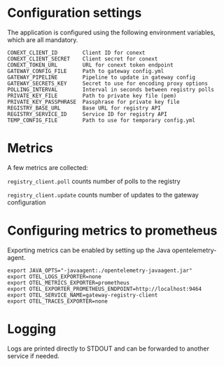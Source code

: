 # Configuration settings

The application is configured using the following environment
variables, which are all mandatory.

```
CONEXT_CLIENT_ID        Client ID for conext
CONEXT_CLIENT_SECRET    Client secret for conext
CONEXT_TOKEN_URL        URL for conext token endpoint
GATEWAY_CONFIG_FILE     Path to gateway config.yml
GATEWAY_PIPELINE        Pipeline to update in gateway config
GATEWAY_SECRETS_KEY     Secret to use for encoding proxy options
POLLING_INTERVAL        Interval in seconds between registry polls
PRIVATE_KEY_FILE        Path to private key file (pem)
PRIVATE_KEY_PASSPHRASE  Passphrase for private key file
REGISTRY_BASE_URL       Base URL for registry API
REGISTRY_SERVICE_ID     Service ID for registry API
TEMP_CONFIG_FILE        Path to use for temporary config.yml
```

# Metrics

A few metrics are collected:

`registry_client.poll` counts number of polls to the registry

`registry_client.update` counts number of updates to the gateway configuration

# Configuring metrics to prometheus

Exporting metrics can be enabled by setting up the Java opentelemetry-agent.

```
export JAVA_OPTS="-javaagent:./opentelemetry-javaagent.jar"
export OTEL_LOGS_EXPORTER=none
export OTEL_METRICS_EXPORTER=prometheus
export OTEL_EXPORTER_PROMETHEUS_ENDPOINT=http://localhost:9464
export OTEL_SERVICE_NAME=gateway-registry-client
export OTEL_TRACES_EXPORTER=none
```

# Logging

Logs are printed directly to STDOUT and can be forwarded to another
service if needed.

